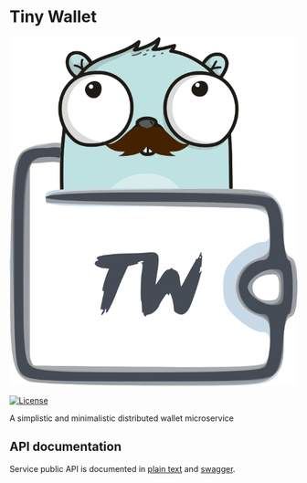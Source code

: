 # Tiny Wallet

<p align="center">
<img src="/logo.png" alt="Tiny Wallet" title="Tiny Wallet" />
</p>

[![License](https://img.shields.io/badge/license-MIT-blue.svg)](https://github.com/ilyakaznacheev/tiny-wallet/blob/master/LICENSE)

A simplistic and minimalistic distributed wallet microservice

## API documentation

Service public API is documented in [plain text](/api/api.md) and [swagger](/api/swagger.yml).
